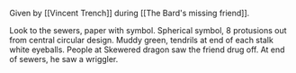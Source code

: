 Given by [[Vincent Trench]] during [[The Bard's missing friend]].

Look to the sewers, paper with symbol. Spherical symbol, 8 protusions out from central circular design. Muddy green, tendrils at end of each stalk white eyeballs. 
People at Skewered dragon saw the friend drug off. At end of sewers, he saw a wriggler.
